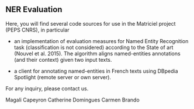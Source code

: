 ## NER Evaluation

Here, you will find several code sources for use in the Matriciel project (PEPS CNRS), in particular

- an implementation of evaluation measures for Named Entity Recognition task (classification is not considered) according to the State of art (Nouvel et al. 2015). The algorithm aligns named-entities annotations (and their context) given two input texts. 

- a client for annotating named-entities in French texts using DBpedia Spotlight (remote server or own server). 
 
For any inquiry, please contact us.

Magali Capeyron
Catherine Domingues
Carmen Brando

